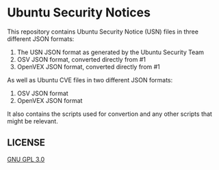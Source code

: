 # Ubuntu Security Notices

This repository contains Ubuntu Security Notice (USN) files in three different
JSON formats:
1. The USN JSON format as generated by the Ubuntu Security Team
2. OSV JSON format, converted directly from #1
3. OpenVEX JSON format, converted directly from #1

As well as Ubuntu CVE files in two different JSON formats:
1. OSV JSON format
2. OpenVEX JSON format

It also contains the scripts used for convertion and any other scripts that
might be relevant.

## LICENSE
[GNU GPL 3.0](LICENSE)
